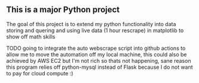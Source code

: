 ## This is a major Python project
The goal of this project is to extend my python functionality into data storing and quering and using live data (1 hour rescrape) in matplotlib to show off math skills 

TODO going to integrate the auto webscrape script into github actions to allow me to move the automation off my local machine, this could also be achieved by AWS EC2 but I'm not rich so thats not happening, sane reason this program relies off python-mysql instead of Flask 
because I do not want to pay for cloud compute :)
